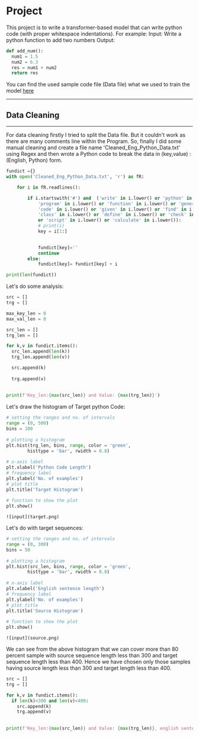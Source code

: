 # Project
This project is to write a transformer-based model that can write python code (with proper whitespace indentations). For example:
Input: Write a python function to add two numbers 
Output:
```python
def add_num():
  num1 = 1.5
  num2 = 6.3
  res = num1 + num2
  return res
```
You can find the used sample code file (Data file) what we used to train the model
 [here](https://github.com/ranjanguddu/EVA4-Session-14)

---
## Data Cleaning
---
For data cleaning firstly I tried to split the Data file. But it couldn't work as there are many comments line within the Program. So, finally I did some manual cleaning and create a file name 'Cleaned_Eng_Python_Data.txt' using Regex and then wrote a Python code to break the data in (key,value) : (English, Python) form.
```python
fundict ={}
with open('Cleaned_Eng_Python_Data.txt', 'r') as fR:

    for i in fR.readlines():

        if i.startswith('#') and  ('write' in i.lower() or 'python' in i.lower() or \
            'program' in i.lower() or 'function' in i.lower() or 'generate' in i.lower() or \
            'code' in i.lower() or 'given' in i.lower() or 'find' in i.lower() or 'calculate' in i.lower() or\
            'class' in i.lower() or 'define' in i.lower() or 'check' in i.lower() or 'compute' in i.lower() \
            or 'script' in i.lower() or 'calculate' in i.lower()):
            # print(i)
            key = i[1:]
            

            fundict[key]=''
            continue
        else:
            fundict[key]= fundict[key] + i

print(len(fundict))
```
Let's do some analysis:
```python
src = []
trg = []

max_key_len = 0
max_val_len = 0

src_len = []
trg_len = []

for k,v in fundict.items():
  src_len.append(len(k))
  trg_len.append(len(v))

  src.append(k)
  
  trg.append(v)
  
    
print(f'Key_len:{max(src_len)} and Value: {max(trg_len)}')

```
Let's draw the histogram of Target python Code:
```python
# setting the ranges and no. of intervals 
range = (0, 500) 
bins = 100  
  
# plotting a histogram 
plt.hist(trg_len, bins, range, color = 'green', 
        histtype = 'bar', rwidth = 0.8) 
  
# x-axis label 
plt.xlabel('Python Code Length') 
# frequency label 
plt.ylabel('No. of examples') 
# plot title 
plt.title('Target Histogram') 
  
# function to show the plot 
plt.show() 
```
```
![input](target.png)
```
Let's do with target sequences:
```python
# setting the ranges and no. of intervals 
range = (0, 300) 
bins = 50  
  
# plotting a histogram 
plt.hist(src_len, bins, range, color = 'green', 
        histtype = 'bar', rwidth = 0.8) 
  
# x-axis label 
plt.xlabel('English sentence length') 
# frequency label 
plt.ylabel('No. of examples') 
# plot title 
plt.title('Source Histogram') 
  
# function to show the plot 
plt.show() 
```
```
![input](source.png)
```
We can see from the above histogram that we can cover more than 80 percent sample with source sequence length less than 300 and target sequence length less than 400. Hence we have chosen only those samples having source length less than 300 and target length less than 400. 


```python
src = []
trg = []

for k,v in fundict.items():
  if len(k)<300 and len(v)<400:
    src.append(k)
    trg.append(v)
    
    
print(f'Key_len:{max(src_len)} and Value: {max(trg_len)}, english sentence:{len(src)} and python code:{len(trg)}')
```

